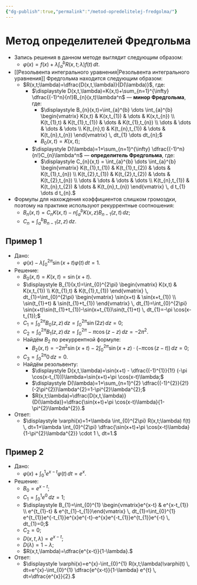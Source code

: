 ```yaml
---
{"dg-publish":true,"permalink":"/metod-opredelitelej-fredgolma/"}
---
```



# Метод определителей Фредгольма

- Запись решения в данном методе выглядит следующим образом:
	- $\displaystyle \varphi(x)=f(x)+\lambda \int_{a}^{b} R(x,t;\lambda) f(t) \, dt.$
- [[Резольвента интегрального уравнения\|Резольвента интегрального уравнения]] Фредгольма находится следующим образом:
	- $R(x,t;\lambda)=\dfrac{D(x,t,\lambda)}{D(\lambda)}$, где:
		- $\displaystyle D(x,t,\lambda)=K(x,t)+\sum_{n=1}^{\infty} \dfrac{(-1)^n}{n!}B_{n}(x,t)\lambda^n$ — **минор Фредгольма**, где:
			- $\displaystyle B_{n}(x,t)=\int_{a}^{b} \dots \int_{a}^{b} \begin{vmatrix} K(x,t) & K(x,t_{1}) & \dots & K(x,t_{n}) \\ K(t_{1},t) & K(t_{1},t_{1}) & \dots  & K(t_{1},t_{n}) \\ \dots  & \dots  & \dots  & \dots \\ K(t_{n},t) & K(t_{n},t_{1}) & \dots  & K(t_{n},t_{n}) \end{vmatrix} \, dt_{1} \dots  dt_{n};$
			- $B_{0}(x,t)=K(x,t);$
		- $\displaystyle D(\lambda)=1+\sum_{n=1}^{\infty} \dfrac{(-1)^n}{n!}C_{n}\lambda^n$ — **определитель Фредгольма**, где:
			- $\displaystyle С_{n}(x,t) = \int_{a}^{b} \dots \int_{a}^{b} \begin{vmatrix} K(t_{1},t_{1}) & K(t_{1},t_{2}) & \dots & K(t_{1},t_{n}) \\ K(t_{2},t_{1}) & K(t_{2},t_{2}) & \dots & K(t_{2},t_{n}) \\ \dots  & \dots  & \dots  & \dots \\ K(t_{n},t_{1}) & K(t_{n},t_{2}) & \dots & K(t_{n},t_{n}) \end{vmatrix} \, d t_{1} \dots  d t_{n}.$
- Формулы для нахождения коэффициентов слишком громоздки, поэтому на практике используют рекуррентные соотношения:
	- $\displaystyle B_{n}(x,t)=C_{n}K(x,t)-n \int_{a}^{b} K(x,z)B_{n-1}(z,t) \, dz;$
	- $\displaystyle C_{n}=\int_{a}^{b} B_{n-1}(z,z) \, dz.$

## Пример 1

- Дано:
	- $\displaystyle \varphi(x)-\lambda \int_{0}^{2\pi} \sin(x+t)\varphi(t) \, dt = 1.$
- Решение:
	- $B_{0}(x,t)=K(x,t)=\sin(x+t).$
	- $\displaystyle B_{1}(x,t)=\int_{0}^{2\pi} \begin{vmatrix} K(x,t) & K(x,t_{1}) \\ K(t_{1},t) & K(t_{1},t_{1}) \end{vmatrix} \, dt_{1}=\int_{0}^{2\pi} \begin{vmatrix} \sin(x+t) & \sin(x+t_{1}) \\ \sin(t_{1}+t) & \sin(t_{1}+t_{1}) \end{vmatrix} \, dt_{1}=\int_{0}^{2\pi} \sin(x+t)\sin(t_{1}+t_{1})-\sin(x+t_{1})\sin(t_{1}+t) \, dt_{1}=-\pi \cos(x-t_{1});$
	- $\displaystyle C_{1}=\int_{0}^{2\pi} B_{0}(z,z) \, dz=\int_{0}^{2\pi} \sin(2z) \, dz=0;$
	- $\displaystyle C_{2}=\int_{0}^{2\pi} B_{1}(z,z) \, dz=\int_{0}^{2\pi} -\pi \cos(z-z) \, dz=-2\pi^{2}.$
	- Найдём $B_{2}$ по рекуррентной формуле:
		- $\displaystyle B_{2}(x,t)=-2\pi^{2}\sin(x+t)-2\int_{0}^{2\pi} \sin(x+z)\cdot(-\pi \cos(z-t)) \, dz=0;$
	- $\displaystyle C_{3}=\int_{0}^{2\pi} 0 \, dz=0.$
	- Найдём резольвенту:
		- $\displaystyle D(x,t,\lambda)=\sin(x+t) - \dfrac{(-1)^{1}}{1!} (-\pi \cos(x-t_{1}))\lambda=\sin(x+t)+\pi \cos(x-t)\lambda;$
		- $\displaystyle D(\lambda)=1+\sum_{n=1}^{2} \dfrac{(-1)^{2}}{2!}(-2\pi^{2})\lambda^{2}=1-\pi^{2}\lambda^{2};$
		- $R(x,t;\lambda)=\dfrac{D(x,t,\lambda)}{D(\lambda)}=\dfrac{\sin(x+t)+\pi \cos(x-t)\lambda}{1-\pi^{2}\lambda^{2}}.$
- Ответ:
	- $\displaystyle \varphi(x)=1+\lambda \int_{0}^{2\pi} R(x,t;\lambda) f(t) \, dt=1+\lambda \int_{0}^{2\pi} \dfrac{\sin(x+t)+\pi \cos(x-t)\lambda}{1-\pi^{2}\lambda^{2}} \cdot 1 \, dt=1.$

## Пример 2

- Дано:
	- $\displaystyle \varphi(x)+\int_{0}^{1} e^{x-t}\varphi(t) \, dt=e^{x}.$
- Решение:
	- $B_{0}=e^{x-t};$
	- $\displaystyle C_{1}=\int_{0}^{1} e^{0} \, dz=1;$
	- $\displaystyle B_{1}=\int_{0}^{1} \begin{vmatrix}e^{x-t} & e^{x-t_{1}} \\ e^{t_{1}-t} & e^{t_{1}-t_{1}}\end{vmatrix} \, dt_{1}=\int_{0}^{1} e^{t_{1}}e^{-t_{1}}e^{x}e^{-t}-e^{x}e^{-t_{1}}e^{t_{1}}e^{-t} \, dt_{1}=0;$
	- $C_{2}=0;$
	- $D(x,t,\lambda)=e^{x-t};$
	- $\displaystyle D(\lambda)=1-\lambda;$
	- $R(x,t,\lambda)=\dfrac{e^{x-t}}{1-\lambda}.$ 
- Ответ:
	- $\displaystyle \varphi(x)=e^{x}-\int_{0}^{1} R(x,t;\lambda)\varphi(t) \, dt=e^{x}-\int_{0}^{1} \dfrac{e^{x-t}}{1-\lambda} e^{t} \, dt=\dfrac{e^{x}}{2}.$